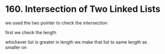 # 160. Intersection of Two Linked Lists

we used the two pointer to check the intersection 

first we check the length 

whichever list is greater in length we make that list to same length as smaller on 
